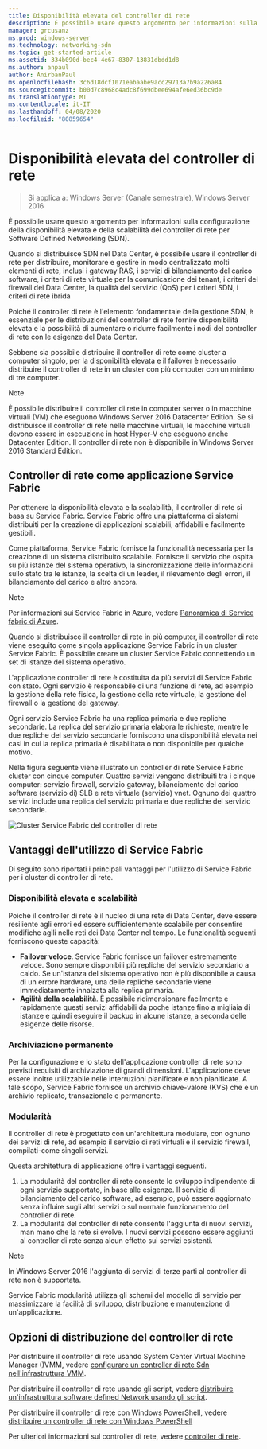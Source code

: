```yaml
---
title: Disponibilità elevata del controller di rete
description: È possibile usare questo argomento per informazioni sulla disponibilità elevata del controller di rete per SDN (Software Defined Networking) in Windows Server 2016.
manager: grcusanz
ms.prod: windows-server
ms.technology: networking-sdn
ms.topic: get-started-article
ms.assetid: 334b090d-bec4-4e67-8307-13831dbdd1d8
ms.author: anpaul
author: AnirbanPaul
ms.openlocfilehash: 3c6d18dcf1071eabaabe9acc29713a7b9a226a84
ms.sourcegitcommit: b00d7c8968c4adc8f699dbee694afe6ed36bc9de
ms.translationtype: MT
ms.contentlocale: it-IT
ms.lasthandoff: 04/08/2020
ms.locfileid: "80859654"
---
```

# <a name="network-controller-high-availability"></a>Disponibilità elevata del controller di rete

>Si applica a: Windows Server (Canale semestrale), Windows Server 2016

È possibile usare questo argomento per informazioni sulla configurazione della disponibilità elevata e della scalabilità del controller di rete per Software Defined Networking \(SDN\).

Quando si distribuisce SDN nel Data Center, è possibile usare il controller di rete per distribuire, monitorare e gestire in modo centralizzato molti elementi di rete, inclusi i gateway RAS, i servizi di bilanciamento del carico software, i criteri di rete virtuale per la comunicazione dei tenant, i criteri del firewall dei Data Center, la qualità del servizio \(QoS\) per i criteri SDN, i criteri di rete ibrida

Poiché il controller di rete è l'elemento fondamentale della gestione SDN, è essenziale per le distribuzioni del controller di rete fornire disponibilità elevata e la possibilità di aumentare o ridurre facilmente i nodi del controller di rete con le esigenze del Data Center.

Sebbene sia possibile distribuire il controller di rete come cluster a computer singolo, per la disponibilità elevata e il failover è necessario distribuire il controller di rete in un cluster con più computer con un minimo di tre computer.

>[!NOTE]
>È possibile distribuire il controller di rete in computer server o in macchine virtuali \(VM\) che eseguono Windows Server 2016 Datacenter Edition. Se si distribuisce il controller di rete nelle macchine virtuali, le macchine virtuali devono essere in esecuzione in host Hyper-V che eseguono anche Datacenter Edition. Il controller di rete non è disponibile in Windows Server 2016 Standard Edition.

## <a name="network-controller-as-a-service-fabric-application"></a>Controller di rete come applicazione Service Fabric

Per ottenere la disponibilità elevata e la scalabilità, il controller di rete si basa su Service Fabric. Service Fabric offre una piattaforma di sistemi distribuiti per la creazione di applicazioni scalabili, affidabili e facilmente gestibili.

Come piattaforma, Service Fabric fornisce la funzionalità necessaria per la creazione di un sistema distribuito scalabile. Fornisce il servizio che ospita su più istanze del sistema operativo, la sincronizzazione delle informazioni sullo stato tra le istanze, la scelta di un leader, il rilevamento degli errori, il bilanciamento del carico e altro ancora.

>[!NOTE]
>Per informazioni sui Service Fabric in Azure, vedere [Panoramica di Service fabric di Azure](https://docs.microsoft.com/azure/service-fabric/service-fabric-overview).

Quando si distribuisce il controller di rete in più computer, il controller di rete viene eseguito come singola applicazione Service Fabric in un cluster Service Fabric. È possibile creare un cluster Service Fabric connettendo un set di istanze del sistema operativo.

L'applicazione controller di rete è costituita da più servizi di Service Fabric con stato. Ogni servizio è responsabile di una funzione di rete, ad esempio la gestione della rete fisica, la gestione della rete virtuale, la gestione del firewall o la gestione del gateway. 

Ogni servizio Service Fabric ha una replica primaria e due repliche secondarie. La replica del servizio primaria elabora le richieste, mentre le due repliche del servizio secondarie forniscono una disponibilità elevata nei casi in cui la replica primaria è disabilitata o non disponibile per qualche motivo.

Nella figura seguente viene illustrato un controller di rete Service Fabric cluster con cinque computer. Quattro servizi vengono distribuiti tra i cinque computer: servizio firewall, servizio gateway, bilanciamento del carico software \(servizio di\) SLB e rete virtuale \(servizio\) vnet.  Ognuno dei quattro servizi include una replica del servizio primaria e due repliche del servizio secondarie.

![Cluster Service Fabric del controller di rete](../../../media/Network-Controller-HA/Network-Controller-HA.jpg)

## <a name="advantages-of-using-service-fabric"></a>Vantaggi dell'utilizzo di Service Fabric

Di seguito sono riportati i principali vantaggi per l'utilizzo di Service Fabric per i cluster di controller di rete.

### <a name="high-availability-and-scalability"></a>Disponibilità elevata e scalabilità

Poiché il controller di rete è il nucleo di una rete di Data Center, deve essere resiliente agli errori ed essere sufficientemente scalabile per consentire modifiche agili nelle reti dei Data Center nel tempo. Le funzionalità seguenti forniscono queste capacità: 

- **Failover veloce**. Service Fabric fornisce un failover estremamente veloce. Sono sempre disponibili più repliche del servizio secondario a caldo. Se un'istanza del sistema operativo non è più disponibile a causa di un errore hardware, una delle repliche secondarie viene immediatamente innalzata alla replica primaria. 
- **Agilità della scalabilità**. È possibile ridimensionare facilmente e rapidamente questi servizi affidabili da poche istanze fino a migliaia di istanze e quindi eseguire il backup in alcune istanze, a seconda delle esigenze delle risorse. 

### <a name="persistent-storage"></a>Archiviazione permanente

Per la configurazione e lo stato dell'applicazione controller di rete sono previsti requisiti di archiviazione di grandi dimensioni. L'applicazione deve essere inoltre utilizzabile nelle interruzioni pianificate e non pianificate. A tale scopo, Service Fabric fornisce un archivio chiave-valore \(KVS\) che è un archivio replicato, transazionale e permanente.

### <a name="modularity"></a>Modularità

Il controller di rete è progettato con un'architettura modulare, con ognuno dei servizi di rete, ad esempio il servizio di reti virtuali e il servizio firewall, compilati\-come singoli servizi. 

Questa architettura di applicazione offre i vantaggi seguenti.

1. La modularità del controller di rete consente lo sviluppo indipendente di ogni servizio supportato, in base alle esigenze. Il servizio di bilanciamento del carico software, ad esempio, può essere aggiornato senza influire sugli altri servizi o sul normale funzionamento del controller di rete.
2. La modularità del controller di rete consente l'aggiunta di nuovi servizi, man mano che la rete si evolve. I nuovi servizi possono essere aggiunti al controller di rete senza alcun effetto sui servizi esistenti.

>[!NOTE]
>In Windows Server 2016 l'aggiunta di servizi di terze parti al controller di rete non è supportata.

Service Fabric modularità utilizza gli schemi del modello di servizio per massimizzare la facilità di sviluppo, distribuzione e manutenzione di un'applicazione.

## <a name="network-controller-deployment-options"></a>Opzioni di distribuzione del controller di rete

Per distribuire il controller di rete usando System Center Virtual Machine Manager \(\)VMM, vedere [configurare un controller di rete Sdn nell'infrastruttura VMM](https://technet.microsoft.com/system-center-docs/vmm/scenario/sdn-network-controller).

Per distribuire il controller di rete usando gli script, vedere [distribuire un'infrastruttura software defined Network usando gli script](../../deploy/Deploy-a-Software-Defined-Network-infrastructure-using-scripts.md).

Per distribuire il controller di rete con Windows PowerShell, vedere [distribuire un controller di rete con Windows PowerShell](../../deploy/Deploy-Network-Controller-using-Windows-PowerShell.md)

Per ulteriori informazioni sul controller di rete, vedere [controller di rete](Network-Controller.md).